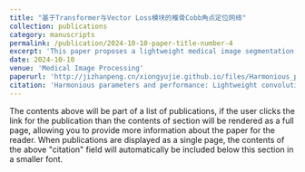 ```yaml
---
title: "基于Transformer与Vector Loss模块的椎骨Cobb角点定位网络"
collection: publications
category: manuscripts
permalink: /publication/2024-10-10-paper-title-number-4
excerpt: 'This paper proposes a lightweight medical image segmentation model named UConvNeXt based on depth - wise separable convolution and MLP. By using large - scale kernel depth - wise separable convolution and the local feature weighted fusion MLP (LFWF - MLP) module, experiments are carried out on multiple medical image datasets. The results show that while reducing parameters and computational complexity, the model can achieve comparable or even better segmentation performance than high - parameter models. Additionally, the limitations of the model and its future improvement directions are analyzed.'
date: 2024-10-10
venue: 'Medical Image Processing'
paperurl: 'http://jizhanpeng.cn/xiongyujie.github.io/files/Harmonious_parameters_and_performance_Lightweight_convolutional_stage_and_local_feature_weighted_fusion_MLP_for_medical_image_segmentation.pdf'
citation: 'Harmonious parameters and performance: Lightweight convolutional stage and local feature weighted fusion MLP for medical image segmentation, Y.-X. Chen, Y.-J. Xiong*, X.-H. Qiu and C.-M. Xia*, Biomedical Signal Processing and Control, 2024, 98: 106726'
---
```


The contents above will be part of a list of publications, if the user clicks the link for the publication than the contents of section will be rendered as a full page, allowing you to provide more information about the paper for the reader. When publications are displayed as a single page, the contents of the above "citation" field will automatically be included below this section in a smaller font.
